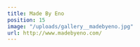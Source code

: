 ```yaml
---
title: Made By Eno
position: 15
image: "/uploads/gallery__madebyeno.jpg"
url: http://www.madebyeno.com/
---
```



